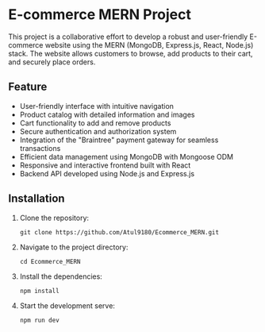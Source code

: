 # E-commerce MERN Project
This project is a collaborative effort to develop a robust and user-friendly E-commerce website using the MERN (MongoDB, Express.js, React, Node.js) stack. The website allows customers to browse, add products to their cart, and securely place orders.

## Feature
- User-friendly interface with intuitive navigation
- Product catalog with detailed information and images
- Cart functionality to add and remove products
- Secure authentication and authorization system
- Integration of the "Braintree" payment gateway for seamless transactions
- Efficient data management using MongoDB with Mongoose ODM
- Responsive and interactive frontend built with React
- Backend API developed using Node.js and Express.js

## Installation
1. Clone the repository:
   ```shell
   git clone https://github.com/Atul9180/Ecommerce_MERN.git
2. Navigate to the project directory:
    ```shell
    cd Ecommerce_MERN
3. Install the dependencies:
    ```shell
    npm install
4. Start the development serve:
    ```shell
    npm run dev
